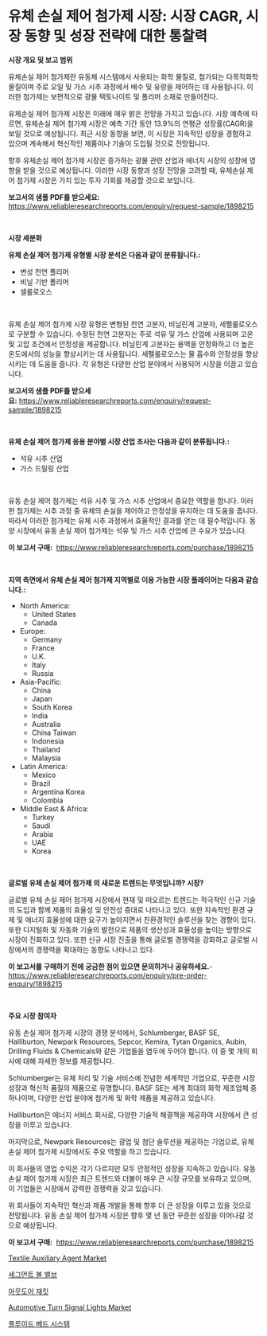 <p><h1>유체 손실 제어 첨가제 시장: 시장 CAGR, 시장 동향 및 성장 전략에 대한 통찰력</h1></p><p><strong>시장 개요 및 보고 범위</strong></p>
<p><p>유체손실 제어 첨가제란 유동체 시스템에서 사용되는 화학 물질로, 첨가되는 다목적화학 물질이며 주로 오일 및 가스 시추 과정에서 배수 및 유량을 제어하는 데 사용됩니다. 이러한 첨가제는 보편적으로 광물 택토나이트 및 폴리머 소재로 만들어진다.</p><p>유체손실 제어 첨가제 시장은 미래에 매우 밝은 전망을 가지고 있습니다. 시장 예측에 따르면, 유체손실 제어 첨가제 시장은 예측 기간 동안 13.9%의 연평균 성장률(CAGR)을 보일 것으로 예상됩니다. 최근 시장 동향을 보면, 이 시장은 지속적인 성장을 경험하고 있으며 계속해서 혁신적인 제품이나 기술이 도입될 것으로 전망됩니다.</p><p>향후 유체손실 제어 첨가제 시장은 증가하는 광물 관련 산업과 에너지 시장의 성장에 영향을 받을 것으로 예상됩니다. 이러한 시장 동향과 성장 전망을 고려할 때, 유체손실 제어 첨가제 시장은 가치 있는 투자 기회를 제공할 것으로 보입니다.</p></p>
<p><strong>보고서의 샘플 PDF를 받으세요:</strong> <a href="https://www.reliableresearchreports.com/enquiry/request-sample/1898215">https://www.reliableresearchreports.com/enquiry/request-sample/1898215</a></p>
<p>&nbsp;</p>
<p><strong>시장 세분화</strong></p>
<p><strong>유체 손실 제어 첨가제 유형별 시장 분석은 다음과 같이 분류됩니다.:</strong></p>
<p><ul><li>변성 천연 폴리머</li><li>비닐 기반 폴리머</li><li>셀룰로오스</li></ul></p>
<p>&nbsp;</p>
<p><p>유체 손실 제어 첨가제 시장 유형은 변형된 천연 고분자, 비닐린계 고분자, 세펠룰로오스로 구분할 수 있습니다. 수정된 천연 고분자는 주로 석유 및 가스 산업에 사용되며 고온 및 고압 조건에서 안정성을 제공합니다. 비닐린계 고분자는 용액을 안정화하고 더 높은 온도에서의 성능을 향상시키는 데 사용됩니다. 세펠룰로오스는 물 흡수와 안정성을 향상시키는 데 도움을 줍니다. 각 유형은 다양한 산업 분야에서 사용되어 시장을 이끌고 있습니다.</p></p>
<p><strong>보고서의 샘플 PDF를 받으세요:</strong>&nbsp;<a href="https://www.reliableresearchreports.com/enquiry/request-sample/1898215">https://www.reliableresearchreports.com/enquiry/request-sample/1898215</a></p>
<p>&nbsp;</p>
<p><strong> 유체 손실 제어 첨가제 응용 분야별 시장 산업 조사는 다음과 같이 분류됩니다.:</strong></p>
<p><ul><li>석유 시추 산업</li><li>가스 드릴링 산업</li></ul></p>
<p>&nbsp;</p>
<p><p>유동 손실 제어 첨가제는 석유 시추 및 가스 시추 산업에서 중요한 역할을 합니다. 이러한 첨가제는 시추 과정 중 유체의 손실을 제어하고 안정성을 유지하는 데 도움을 줍니다. 따라서 이러한 첨가제는 유체 시추 과정에서 효율적인 결과를 얻는 데 필수적입니다. 동양 시장에서 유동 손실 제어 첨가제는 석유 및 가스 시추 산업에 큰 수요가 있습니다.</p></p>
<p><strong>이 보고서 구매:</strong>&nbsp; <a href="https://www.reliableresearchreports.com/purchase/1898215">https://www.reliableresearchreports.com/purchase/1898215</a></p>
<p>&nbsp;</p>
<p><strong>지역 측면에서 유체 손실 제어 첨가제 지역별로 이용 가능한 시장 플레이어는 다음과 같습니다.:</strong></p>
<p><ul>
    <li>
        North America:
        <ul>
            <li>United States</li>
            <li>Canada</li>
        </ul>
    </li>
    <li>
        Europe:
        <ul>
            <li>Germany</li>
            <li>France</li>
            <li>U.K.</li>
            <li>Italy</li>
            <li>Russia</li>
        </ul>
    </li>
    <li>
        Asia-Pacific:
        <ul>
            <li>China</li>
            <li>Japan</li>
            <li>South Korea</li>
            <li>India</li>
            <li>Australia</li>
            <li>China Taiwan</li>
            <li>Indonesia</li>
            <li>Thailand</li>
            <li>Malaysia</li>
        </ul>
    </li>
    <li>
        Latin America:
        <ul>
            <li>Mexico</li>
            <li>Brazil</li>
            <li>Argentina Korea</li>
            <li>Colombia</li>
        </ul>
    </li>
    <li>
        Middle East & Africa:
        <ul>
            <li>Turkey</li>
            <li>Saudi</li>
            <li>Arabia</li>
            <li>UAE</li>
            <li>Korea</li>
        </ul>
    </li>
    </ul></p>
<p>&nbsp;</p>
<p><strong>글로벌 유체 손실 제어 첨가제 의 새로운 트렌드는 무엇입니까? 시장?</strong></p>
<p><p>글로벌 유체 손실 제어 첨가제 시장에서 현재 및 떠오르는 트렌드는 적극적인 신규 기술의 도입과 함께 제품의 효율성 및 안전성 증대로 나타나고 있다. 또한 지속적인 환경 규제 및 에너지 효율성에 대한 요구가 높아지면서 친환경적인 솔루션을 찾는 경향이 있다. 또한 디지털화 및 자동화 기술의 발전으로 제품의 생산성과 효율성을 높이는 방향으로 시장이 진화하고 있다. 또한 신규 시장 진출을 통해 글로벌 경쟁력을 강화하고 글로벌 시장에서의 경쟁력을 확대하는 동향도 나타나고 있다.</p></p>
<p><strong>이 보고서를 구매하기 전에 궁금한 점이 있으면 문의하거나 공유하세요.</strong>- <a href="https://www.reliableresearchreports.com/enquiry/pre-order-enquiry/1898215">https://www.reliableresearchreports.com/enquiry/pre-order-enquiry/1898215</a></p>
<p>&nbsp;</p>
<p><strong>주요 시장 참여자</strong></p>
<p><p>유동 손실 제어 첨가제 시장의 경쟁 분석에서, Schlumberger, BASF SE, Halliburton, Newpark Resources, Sepcor, Kemira, Tytan Organics, Aubin, Drilling Fluids & Chemicals와 같은 기업들을 염두에 두어야 합니다. 이 중 몇 개의 회사에 대해 자세한 정보를 제공합니다.</p><p>Schlumberger는 유체 처리 및 기술 서비스에 전념한 세계적인 기업으로, 꾸준한 시장 성장과 혁신적 품질의 제품으로 유명합니다. BASF SE는 세계 최대의 화학 제조업체 중 하나이며, 다양한 산업 분야에 첨가제 및 화학 제품을 제공하고 있습니다.</p><p>Halliburton은 에너지 서비스 회사로, 다양한 기술적 해결책을 제공하여 시장에서 큰 성장을 이루고 있습니다.</p><p>마지막으로, Newpark Resources는 광업 및 첨단 솔루션을 제공하는 기업으로, 유체 손실 제어 첨가제 시장에서도 주요 역할을 하고 있습니다.</p><p>이 회사들의 영업 수익은 각기 다르지만 모두 안정적인 성장을 지속하고 있습니다. 유동 손실 제어 첨가제 시장은 최근 트렌드와 더불어 매우 큰 시장 규모를 보유하고 있으며, 이 기업들은 시장에서 강력한 경쟁력을 갖고 있습니다.</p><p>위 회사들이 지속적인 혁신과 제품 개발을 통해 향후 더 큰 성장을 이루고 있을 것으로 전망됩니다. 유동 손실 제어 첨가제 시장은 향후 몇 년 동안 꾸준한 성장을 이어나갈 것으로 예상됩니다.</p></p>
<p><strong>이 보고서 구매:</strong>&nbsp;&nbsp;<a href="https://www.reliableresearchreports.com/purchase/1898215">https://www.reliableresearchreports.com/purchase/1898215</a></p>
<p><p><a href="https://github.com/provorikovar/Market-Research-Report-List-3/blob/main/textile-auxiliary-agent-market.md">Textile Auxiliary Agent Market</a></p><p><a href="https://medium.com/@hermanokutneva7878567/2024%EB%85%84%EB%B6%80%ED%84%B0-2031%EB%85%84%EA%B9%8C%EC%A7%80%EC%9D%98-%EC%84%B8%EB%B6%84%ED%99%94%EB%90%9C-%EB%B3%BC%EB%B8%8C-%EB%B0%B8%EB%B8%8C-%EC%8B%9C%EC%9E%A5-%EB%B6%84%EC%84%9D-%EB%B0%8F-%ED%81%AC%EA%B8%B0-%EC%98%88%EC%B8%A1-6828fef56cfe">세그먼트 볼 밸브</a></p><p><a href="https://medium.com/@gabrielblanda5656/%EC%95%84%EC%9B%83%EB%8F%84%EC%96%B4-%EC%9E%AC%ED%82%B7-%EC%8B%9C%EC%9E%A5-%EC%A0%84%EB%A7%9D-%EC%82%B0%EC%97%85-%EA%B0%9C%EC%9A%94-%EB%B0%8F-%EC%98%88%EC%B8%A1-2024%EB%85%84%EB%B6%80%ED%84%B0-2031%EB%85%84-abf83b0c40f2">아웃도어 재킷</a></p><p><a href="https://issuu.com/reportprime-2/docs/automotive-turn-signal-lights-market-size-2030.ppt">Automotive Turn Signal Lights Market</a></p><p><a href="https://github.com/vsr06p4p49/Market-Research-Report-List-1/blob/main/2646586194095.md">플루이드 베드 시스템</a></p></p>
